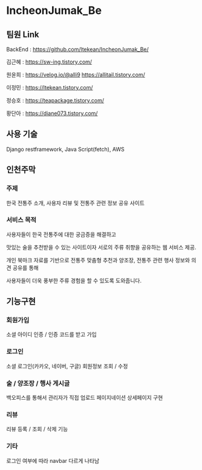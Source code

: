 # IncheonJumak_Be

## 팀원 Link
 BackEnd : https://github.com/ltekean/IncheonJumak_Be/
 
 김근혜 : https://sw-ing.tistory.com/
 
 원윤희 : https://velog.io/@alli9 https://allitail.tistory.com/
 
 이정민 : https://ltekean.tistory.com/
 
 정승호 : https://teapackage.tistory.com/
 
 황단아 : https://diane073.tistory.com/
 
 ## 사용 기술
Django restframework, Java Script(fetch), AWS
 
 ## 인천주막
 ### 주제
 한국 전통주 소개, 사용자 리뷰 및 전통주 관련 정보 공유 사이트
 
 ### 서비스 목적 
 사용자들이 한국 전통주에 대한 궁금증을 해결하고
 
 맛있는 술을 추천받을 수 있는 사이트이자 서로의 주류 취향을 공유하는 웹 서비스 제공.
 
 개인 북마크 자료를 기반으로 전통주 맞춤형 추천과 양조장, 전통주 관련 행사 정보와 의견 공유를 통해
 
 사용자들이 더욱 풍부한 주류 경험을 할 수 있도록 도와줍니다.
 
 ## 기능구현
 
 ### 회원가입
 소셜 아이디 인증 / 인증 코드를 받고 가입
 
 ### 로그인
 소셜 로그인(카카오, 네이버, 구글)
 회원정보 조회 / 수정
 
 ### 술 / 양조장 / 행사 게시글
 백오피스를 통해서 관리자가 직접 업로드
 페이지네이션
 상세페이지 구현
 
 ### 리뷰
 리뷰 등록 / 조회 / 삭제 기능
 
 ### 기타
 로그인 여부에 따라 navbar 다르게 나타남
